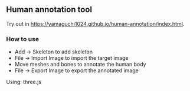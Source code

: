 ## Human annotation tool

Try out in https://yamaguchi1024.github.io/human-annotation/index.html.

### How to use
- Add -> Skeleton to add skeleton
- File -> Import Image to import the target image
- Move meshes and bones to annotate the human body
- File -> Export Image to export the annotated image

Using: three.js
